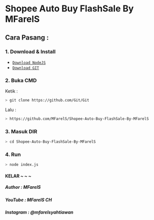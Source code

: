 # Shopee Auto Buy FlashSale By MFarelS 

## Cara Pasang :

### 1. Download & Install
* [`Download NodeJS`](https://nodejs.org/en/download/)
* [`Download GIT`](https://git-scm.com/downloads)

### 2. Buka CMD
Ketik :
```bash
> git clone https://github.com/Git/Git
```
Lalu :
```bash
> https://github.com/MFarelS/Shopee-Auto-Buy-FlashSale-By-MFarelS
```

### 3. Masuk DIR
```bash
> cd Shopee-Auto-Buy-FlashSale-By-MFarelS
```

### 4. Run
```bash
> node index.js
```

#### KELAR ~ ~ ~

##### Author : MFarelS
##### YouTube : MFarelS CH
##### Instagram : @mfarelsyahtiawan
